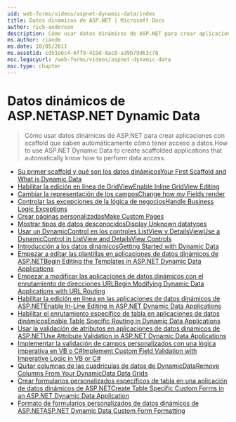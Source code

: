 ```yaml
---
uid: web-forms/videos/aspnet-dynamic-data/index
title: Datos dinámicos de ASP.NET | Microsoft Docs
author: rick-anderson
description: Cómo usar datos dinámicos de ASP.NET para crear aplicaciones con scaffold que saben automáticamente cómo tener acceso a datos.
ms.author: riande
ms.date: 10/05/2011
ms.assetid: cd51e6c4-6ff9-419d-8ac8-a39b79d63c78
msc.legacyurl: /web-forms/videos/aspnet-dynamic-data
msc.type: chapter
---
```

<a name="aspnet-dynamic-data"></a><span data-ttu-id="2b4e9-103">Datos dinámicos de ASP.NET</span><span class="sxs-lookup"><span data-stu-id="2b4e9-103">ASP.NET Dynamic Data</span></span>
====================
> <span data-ttu-id="2b4e9-104">Cómo usar datos dinámicos de ASP.NET para crear aplicaciones con scaffold que saben automáticamente cómo tener acceso a datos.</span><span class="sxs-lookup"><span data-stu-id="2b4e9-104">How to use ASP.NET Dynamic Data to create scaffolded applications that automatically know how to perform data access.</span></span>


- [<span data-ttu-id="2b4e9-105">Su primer scaffold y qué son los datos dinámicos</span><span class="sxs-lookup"><span data-stu-id="2b4e9-105">Your First Scaffold and What is Dynamic Data</span></span>](your-first-scaffold-and-what-is-dynamic-data.md)
- [<span data-ttu-id="2b4e9-106">Habilitar la edición en línea de GridView</span><span class="sxs-lookup"><span data-stu-id="2b4e9-106">Enable Inline GridView Editing</span></span>](how-do-i-enable-inline-gridview-editing.md)
- [<span data-ttu-id="2b4e9-107">Cambiar la representación de los campos</span><span class="sxs-lookup"><span data-stu-id="2b4e9-107">Change how my Fields render</span></span>](how-do-i-change-how-my-fields-render.md)
- [<span data-ttu-id="2b4e9-108">Controlar las excepciones de la lógica de negocios</span><span class="sxs-lookup"><span data-stu-id="2b4e9-108">Handle Business Logic Exceptions</span></span>](how-do-i-handle-business-logic-exceptions.md)
- [<span data-ttu-id="2b4e9-109">Crear páginas personalizadas</span><span class="sxs-lookup"><span data-stu-id="2b4e9-109">Make Custom Pages</span></span>](how-do-i-make-custom-pages.md)
- [<span data-ttu-id="2b4e9-110">Mostrar tipos de datos desconocidos</span><span class="sxs-lookup"><span data-stu-id="2b4e9-110">Display Unknown datatypes</span></span>](how-do-i-display-unknown-datatypes.md)
- [<span data-ttu-id="2b4e9-111">Usar un DynamicControl en los controles ListView y DetailsView</span><span class="sxs-lookup"><span data-stu-id="2b4e9-111">Use a DynamicControl in ListView and DetailsView Controls</span></span>](how-do-i-use-a-dynamiccontrol-in-listview-and-detailsview-controls.md)
- [<span data-ttu-id="2b4e9-112">Introducción a los datos dinámicos</span><span class="sxs-lookup"><span data-stu-id="2b4e9-112">Getting Started with Dynamic Data</span></span>](getting-started-with-dynamic-data.md)
- [<span data-ttu-id="2b4e9-113">Empezar a editar las plantillas en aplicaciones de datos dinámicos de ASP.NET</span><span class="sxs-lookup"><span data-stu-id="2b4e9-113">Begin Editing the Templates in ASP.NET Dynamic Data Applications</span></span>](begin-editing-the-templates-in-aspnet-dynamic-data-applications.md)
- [<span data-ttu-id="2b4e9-114">Empezar a modificar las aplicaciones de datos dinámicos con el enrutamiento de direcciones URL</span><span class="sxs-lookup"><span data-stu-id="2b4e9-114">Begin Modifying Dynamic Data Applications with URL Routing</span></span>](begin-modifying-dynamic-data-applications-with-url-routing.md)
- [<span data-ttu-id="2b4e9-115">Habilitar la edición en línea en las aplicaciones de datos dinámicos de ASP.NET</span><span class="sxs-lookup"><span data-stu-id="2b4e9-115">Enable In-Line Editing in ASP.NET Dynamic Data Applications</span></span>](enable-in-line-editing-in-aspnet-dynamic-data-applications.md)
- [<span data-ttu-id="2b4e9-116">Habilitar el enrutamiento específico de tabla en aplicaciones de datos dinámicos</span><span class="sxs-lookup"><span data-stu-id="2b4e9-116">Enable Table Specific Routing in Dynamic Data Applications</span></span>](how-to-enable-table-specific-routing-in-dynamic-data-applications.md)
- [<span data-ttu-id="2b4e9-117">Usar la validación de atributos en aplicaciones de datos dinámicos de ASP.NET</span><span class="sxs-lookup"><span data-stu-id="2b4e9-117">Use Attribute Validation in ASP.NET Dynamic Data Applications</span></span>](how-to-use-attribute-validation-in-aspnet-dynamic-data-applications.md)
- [<span data-ttu-id="2b4e9-118">Implementar la validación de campos personalizados con una lógica imperativa en VB o C#</span><span class="sxs-lookup"><span data-stu-id="2b4e9-118">Implement Custom Field Validation with Imperative Logic in VB or C#</span></span>](how-to-implement-custom-field-validation-with-imperative-logic-in-vb-or-c.md)
- [<span data-ttu-id="2b4e9-119">Quitar columnas de las cuadrículas de datos de DynamicData</span><span class="sxs-lookup"><span data-stu-id="2b4e9-119">Remove Columns From Your DynamicData Data Grids</span></span>](how-to-remove-columns-from-your-dynamicdata-data-grids.md)
- [<span data-ttu-id="2b4e9-120">Crear formularios personalizados específicos de tabla en una aplicación de datos dinámicos de ASP.NET</span><span class="sxs-lookup"><span data-stu-id="2b4e9-120">Create Table Specific Custom Forms in an ASP.NET Dynamic Data Application</span></span>](how-to-create-table-specific-custom-forms-in-an-aspnet-dynamic-data-application.md)
- [<span data-ttu-id="2b4e9-121">Formato de formularios personalizados de datos dinámicos de ASP.NET</span><span class="sxs-lookup"><span data-stu-id="2b4e9-121">ASP.NET Dynamic Data Custom Form Formatting</span></span>](aspnet-dynamic-data-custom-form-formatting.md)

